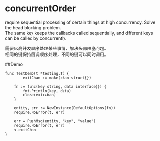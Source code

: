 # concurrentOrder
require sequential processing of certain things at high concurrency. Solve the head blocking problem.<br>
The same key keeps the callbacks called sequentially, and different keys can be called by concurrently.<br>

需要以高并发顺序处理某些事情，解决头部阻塞问题。<br>
相同的键保持回调顺序处理，不同的键可以同时调用。<br>

##Demo
```
func TestDemo(t *testing.T) {
        exitChan := make(chan struct{})
        
	fn := func(key string, data interface{}) {
		fmt.Println(key, data)
		close(exitChan)
	}
	
	entity, err := NewInstance(DefaultOptions(fn))
	require.NoError(t, err)

	err = PushMsg(entity, "key", "value")
	require.NoError(t, err)
	<-exitChan
}
```